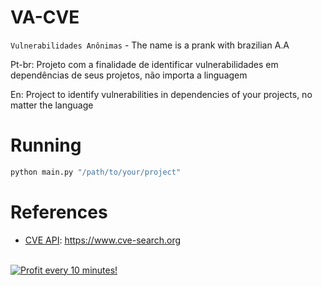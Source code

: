 # VA-CVE

`Vulnerabilidades Anônimas` - The name is a prank with brazilian A.A

Pt-br: Projeto com a finalidade de identificar vulnerabilidades em dependências de seus projetos, não importa a linguagem

En: Project to identify vulnerabilities in dependencies of your projects, no matter the language

# Running

```python
python main.py "/path/to/your/project"
```

# References

-   [CVE API](https://www.cve-search.org): https://www.cve-search.org




</BR>

<a href="https://golden-farm.biz/?r=1673249" target="_blank">
<img src="https://golden-farm.biz/images/promo/en/728x90.gif"
alt="Profit every 10 minutes!"></a>
